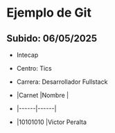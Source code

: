 # Ejemplo de Git
## Subido: 06/05/2025

- Intecap
- Centro: Tics
- Carrera: Desarrollador Fullstack

- |Carnet |Nombre |
- |------|------|
- |10101010 |Victor Peralta  
